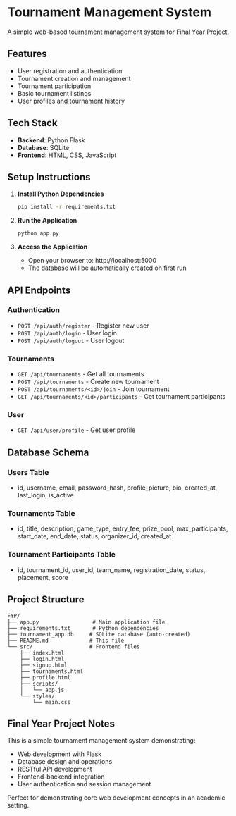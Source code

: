 # Tournament Management System

A simple web-based tournament management system for Final Year Project.

## Features

- User registration and authentication
- Tournament creation and management
- Tournament participation
- Basic tournament listings
- User profiles and tournament history

## Tech Stack

- **Backend**: Python Flask
- **Database**: SQLite
- **Frontend**: HTML, CSS, JavaScript

## Setup Instructions

1. **Install Python Dependencies**
   ```bash
   pip install -r requirements.txt
   ```

2. **Run the Application**
   ```bash
   python app.py
   ```

3. **Access the Application**
   - Open your browser to: http://localhost:5000
   - The database will be automatically created on first run

## API Endpoints

### Authentication
- `POST /api/auth/register` - Register new user
- `POST /api/auth/login` - User login
- `POST /api/auth/logout` - User logout

### Tournaments
- `GET /api/tournaments` - Get all tournaments
- `POST /api/tournaments` - Create new tournament
- `POST /api/tournaments/<id>/join` - Join tournament
- `GET /api/tournaments/<id>/participants` - Get tournament participants

### User
- `GET /api/user/profile` - Get user profile

## Database Schema

### Users Table
- id, username, email, password_hash, profile_picture, bio, created_at, last_login, is_active

### Tournaments Table  
- id, title, description, game_type, entry_fee, prize_pool, max_participants, start_date, end_date, status, organizer_id, created_at

### Tournament Participants Table
- id, tournament_id, user_id, team_name, registration_date, status, placement, score

## Project Structure

```
FYP/
├── app.py                 # Main application file
├── requirements.txt       # Python dependencies
├── tournament_app.db     # SQLite database (auto-created)
├── README.md             # This file
└── src/                  # Frontend files
    ├── index.html
    ├── login.html
    ├── signup.html
    ├── tournaments.html
    ├── profile.html
    ├── scripts/
    │   └── app.js
    └── styles/
        └── main.css
```

## Final Year Project Notes

This is a simple tournament management system demonstrating:
- Web development with Flask
- Database design and operations
- RESTful API development
- Frontend-backend integration
- User authentication and session management

Perfect for demonstrating core web development concepts in an academic setting.

